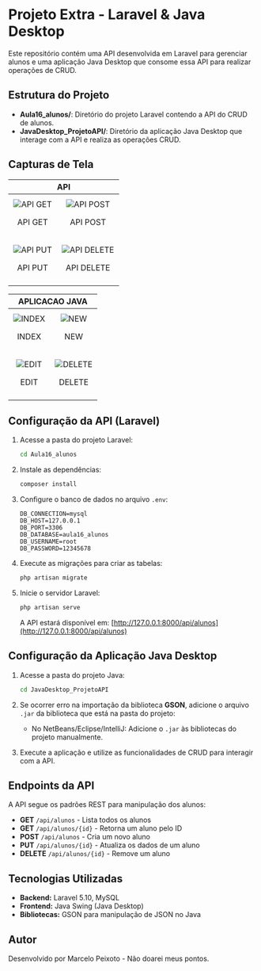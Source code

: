 # Projeto Extra - Laravel & Java Desktop

Este repositório contém uma API desenvolvida em Laravel para gerenciar alunos e uma aplicação Java Desktop que consome essa API para realizar operações de CRUD.

## Estrutura do Projeto

- **Aula16_alunos/**: Diretório do projeto Laravel contendo a API do CRUD de alunos.
- **JavaDesktop_ProjetoAPI/**: Diretório da aplicação Java Desktop que interage com a API e realiza as operações CRUD.

## Capturas de Tela
<table style="width: 100%; text-align: center; border-collapse: collapse;">
   <thead>
      <tr>
      <th colspan="2" style="text-align: center;">API</th>
    </tr>
   </thead>
  <tr>
    <td style="padding: 10px;">
      <img src="https://github.com/user-attachments/assets/1fa736d0-e870-46a3-8a85-7cbbd1c2d275" alt="API GET" style="max-width: 100%; height: auto;">
      <p align="center">API GET</p>
    </td>
    <td style="padding: 10px;">
      <img src="https://github.com/user-attachments/assets/e17dc207-4e38-4b01-8378-883b3791d497" alt="API POST" style="max-width: 100%; height: auto;">
       <p align="center">API POST</p>
    </td>
  </tr>
  <tr>
    <td style="padding: 10px;">
      <img src="https://github.com/user-attachments/assets/f0c1bd70-4c05-4245-ad5c-291c92845976" alt="API PUT" style="max-width: 100%; height: auto;">
      <p align="center">API PUT</p>
    </td>
    <td style="padding: 10px;">
      <img src="https://github.com/user-attachments/assets/6ea2704e-3679-4a9e-8b44-84b47e9a8eda" alt="API DELETE" style="max-width: 100%; height: auto;">
       <p align="center"> API DELETE</p>
    </td>
  </tr>
</table>


<table style="width: 100%; text-align: center; border-collapse: collapse;">
   <thead>
      <tr>
      <th colspan="2" style="text-align: center;">APLICACAO JAVA</th>
    </tr>
   </thead>
  <tr>
    <td style="padding: 10px;">
      <img src="https://github.com/user-attachments/assets/a0593d82-865a-42b8-bbb9-4081ab7e534d" alt="INDEX" style="max-width: 100%; height: auto;">
      <p align="center">INDEX</p>
    </td>
    <td style="padding: 10px;">
      <img src="https://github.com/user-attachments/assets/fba27b61-d941-4919-92af-e2cd141a0db9" alt="NEW" style="max-width: 100%; height: auto;">
      <p align="center">NEW</p>
    </td>
  </tr>
  <tr>
    <td style="padding: 10px;">
      <img src="https://github.com/user-attachments/assets/a79b762c-d4d2-45df-9de1-2f2cf8ae4fc1" alt="EDIT" style="max-width: 100%; height: auto;">
       <p align="center">EDIT</p>
    </td>
    <td style="padding: 10px;">
      <img src="https://github.com/user-attachments/assets/9d3811fb-cb6b-4b84-b07a-af2e21da66f4" alt="DELETE" style="max-width: 100%; height: auto;">
       <p align="center">DELETE</p>
    </td>
  </tr>
</table>


## Configuração da API (Laravel)

1. Acesse a pasta do projeto Laravel:
   ```sh
   cd Aula16_alunos
   ```
2. Instale as dependências:
   ```sh
   composer install
   ```
3. Configure o banco de dados no arquivo `.env`:
   ```env
   DB_CONNECTION=mysql
   DB_HOST=127.0.0.1
   DB_PORT=3306
   DB_DATABASE=aula16_alunos
   DB_USERNAME=root
   DB_PASSWORD=12345678
   ```
4. Execute as migrações para criar as tabelas:
   ```sh
   php artisan migrate
   ```
5. Inicie o servidor Laravel:
   ```sh
   php artisan serve
   ```
   A API estará disponível em: [http://127.0.0.1:8000/api/alunos](http://127.0.0.1:8000/api/alunos)

## Configuração da Aplicação Java Desktop

1. Acesse a pasta do projeto Java:
   ```sh
   cd JavaDesktop_ProjetoAPI
   ```
2. Se ocorrer erro na importação da biblioteca **GSON**, adicione o arquivo `.jar` da biblioteca que está na pasta do projeto:
   - No NetBeans/Eclipse/IntelliJ: Adicione o `.jar` às bibliotecas do projeto manualmente.

3. Execute a aplicação e utilize as funcionalidades de CRUD para interagir com a API.

## Endpoints da API
A API segue os padrões REST para manipulação dos alunos:

- **GET** `/api/alunos` - Lista todos os alunos
- **GET** `/api/alunos/{id}` - Retorna um aluno pelo ID
- **POST** `/api/alunos` - Cria um novo aluno
- **PUT** `/api/alunos/{id}` - Atualiza os dados de um aluno
- **DELETE** `/api/alunos/{id}` - Remove um aluno

## Tecnologias Utilizadas
- **Backend:** Laravel 5.10, MySQL
- **Frontend:** Java Swing (Java Desktop)
- **Bibliotecas:** GSON para manipulação de JSON no Java

## Autor
Desenvolvido por Marcelo Peixoto - Não doarei meus pontos.

